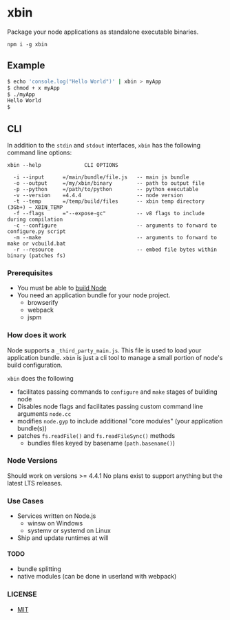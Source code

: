 # xbin

Package your node applications as standalone executable binaries.

`npm i -g xbin`

## Example

```bash
$ echo 'console.log("Hello World")' | xbin > myApp
$ chmod + x myApp
$ ./myApp
Hello World
$
```

## CLI

In addition to the `stdin` and `stdout` interfaces, `xbin` has the following command line options:

```
xbin --help              CLI OPTIONS

  -i --input      =/main/bundle/file.js   -- main js bundle
  -o --output     =/my/xbin/binary        -- path to output file
  -p --python     =/path/to/python        -- python executable
  -v --version    =4.4.4                  -- node version
  -t --temp       =/temp/build/files      -- xbin temp directory (3Gb+) ~ XBIN_TEMP
  -f --flags      ="--expose-gc"          -- v8 flags to include during compilation
  -c --configure                          -- arguments to forward to configure.py script
  -m --make                               -- arguments to forward to make or vcbuild.bat
  -r --resource                           -- embed file bytes within binary (patches fs)
```

### Prerequisites

- You must be able to [build Node](https://github.com/nodejs/node/blob/master/BUILDING.md)
- You need an application bundle for your node project.
  - browserify
  - webpack
  - jspm


### How does it work

Node supports a `_third_party_main.js`. This file is used to load your application bundle.
`xbin` is just a cli tool to manage a small portion of node's build configuration.

`xbin` does the following
 - facilitates passing commands to `configure` and `make` stages of building node
 - Disables node flags and facilitates passing custom command line arguments `node.cc`
 - modifies `node.gyp` to include additional "core modules" (your application bundle(s))
 - patches `fs.readFile()` and `fs.readFileSync()` methods
   - bundles files keyed by basename (`path.basename()`)

### Node Versions

Should work on versions >= 4.4.1
No plans exist to support anything but the latest LTS releases.

### Use Cases

- Services written on Node.js
	- winsw on Windows
	- systemv or systemd on Linux
- Ship and update runtimes at will

#### TODO
- bundle splitting
- native modules (can be done in userland with webpack)

### LICENSE
- [MIT](https://github.com/calebboyd/xbin/blob/master/LICENSE)
